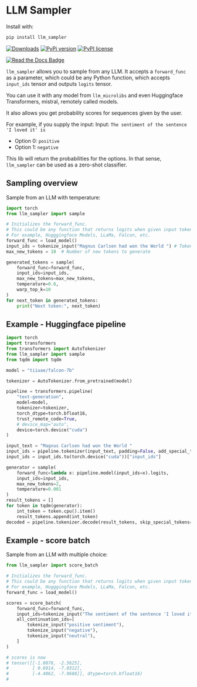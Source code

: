 # LLM Sampler

Install with:

```bash
pip install llm_sampler
```

[![Downloads](https://static.pepy.tech/badge/llm_sampler/month)](https://pepy.tech/project/llm_sampler)
[![PyPi version](https://badgen.net/pypi/v/llm_sampler/)](https://pypi.com/project/llm_sampler)
[![PyPI license](https://img.shields.io/pypi/l/llm_sampler.svg)](https://pypi.python.org/pypi/llm_sampler/)

[![Read the Docs Badge](https://img.shields.io/badge/Read%20the%20Docs-8CA1AF?logo=readthedocs&logoColor=fff&style=for-the-badge)](https://microlib.org/llm_sampler.html)

`llm_sampler` allows you to sample from any LLM.
It accepts a `forward_func` as a parameter, which could be any Python function, which accepts `input_ids` tensor and
outputs `logits` tensor.

You can use it with any model from `llm_microlibs` and even Huggingface Transformers, mistral, remotely called models.

It also allows you get probability scores for sequences given by the user.

For example, if you supply the input:
Input: `The sentiment of the sentence 'I loved it' is `
- Option 0: `positive`
- Option 1: `negative`

This lib will return the probabilities for the options. 
In that sense, `llm_sampler` can be used as a zero-shot classifier.

## Sampling overview

Sample from an LLM with temperature:

```python
import torch
from llm_sampler import sample

# Initializes the forward_func. 
# This could be any function that returns logits when given input tokens 
# For example, Hugggingface Models, LLaMa, Falcon, etc.
forward_func = load_model()
input_ids = tokenize_input("Magnus Carlsen had won the World ") # Tokenize the input
max_new_tokens = 10  # Number of new tokens to generate

generated_tokens = sample(
    forward_func=forward_func,
    input_ids=input_ids,
    max_new_tokens=max_new_tokens, 
    temperature=0.6,
    warp_top_k=10
)
for next_token in generated_tokens:
    print("Next token:", next_token)

```

## Example - Huggingface pipeline

```python
import torch
import transformers
from transformers import AutoTokenizer
from llm_sampler import sample
from tqdm import tqdm

model = "tiiuae/falcon-7b"

tokenizer = AutoTokenizer.from_pretrained(model)

pipeline = transformers.pipeline(
    "text-generation",
    model=model,
    tokenizer=tokenizer,
    torch_dtype=torch.bfloat16,
    trust_remote_code=True,
    # device_map="auto",
    device=torch.device("cuda")
)

input_text = "Magnus Carlsen had won the World "
input_ids = pipeline.tokenizer(input_text, padding=False, add_special_tokens=False, return_tensors="pt")
input_ids = input_ids.to(torch.device("cuda"))["input_ids"]

generator = sample(
    forward_func=lambda x: pipeline.model(input_ids=x).logits,
    input_ids=input_ids,
    max_new_tokens=2,
    temperature=0.001
)
result_tokens = []
for token in tqdm(generator):
    int_token = token.cpu().item()
    result_tokens.append(int_token)
decoded = pipeline.tokenizer.decode(result_tokens, skip_special_tokens=True)
```

## Example - score batch

Sample from an LLM with multiple choice:

```python
from llm_sampler import score_batch

# Initializes the forward_func.
# This could be any function that returns logits when given input tokens
# For example, Hugggingface Models, LLaMa, Falcon, etc.
forward_func = load_model()

scores = score_batch(
    forward_func=forward_func,
    input_ids=tokenize_input("The sentiment of the sentence 'I loved it' is '"),
    all_continuation_ids=[
        tokenize_input("positive sentiment"),
        tokenize_input("negative"),
        tokenize_input("neutral"),
    ]
)

# scores is now 
# tensor([[-1.0078, -2.5625],
#         [ 0.6914, -7.0312],
#         [-4.4062, -7.9688]], dtype=torch.bfloat16)
# 
```

